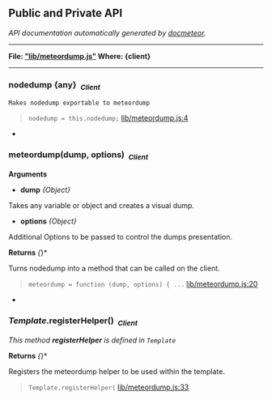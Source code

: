 ## Public and Private API ##

_API documentation automatically generated by [docmeteor](https://github.com/raix/docmeteor)._

***

__File: ["lib/meteordump.js"](../lib/meteordump.js) Where: {client}__

***

### <a name="nodedump"></a>nodedump {any}&nbsp;&nbsp;<sub><i>Client</i></sub> ###

```
Makes nodedump exportable to meteordump
```


> ```nodedump = this.nodedump;``` [lib/meteordump.js:4](../lib/meteordump.js#L4)


-

### <a name="meteordump"></a>meteordump(dump, options)&nbsp;&nbsp;<sub><i>Client</i></sub> ###


__Arguments__

* __dump__ *{Object}*  

 Takes any variable or object and creates a visual dump.

* __options__ *{Object}*  

 Additional Options to be passed to control the dumps presentation.


__Returns__  *{*}*


Turns nodedump into a method that can be called on the client.

> ```meteordump = function (dump, options) { ...``` [lib/meteordump.js:20](../lib/meteordump.js#L20)


-

### <a name="Template.registerHelper"></a>*Template*.registerHelper()&nbsp;&nbsp;<sub><i>Client</i></sub> ###

*This method __registerHelper__ is defined in `Template`*

__Returns__  *{*}*


Registers the meteordump helper to be used within the template.

> ```Template.registerHelper(``` [lib/meteordump.js:33](../lib/meteordump.js#L33)



